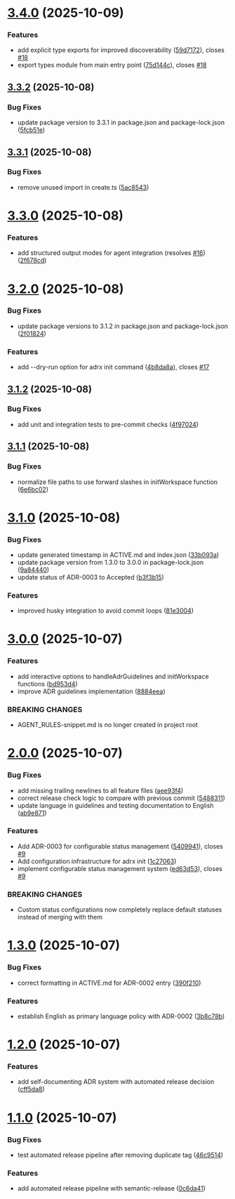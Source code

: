 # [3.4.0](https://github.com/lordcraymen/adr-toolkit/compare/v3.3.2...v3.4.0) (2025-10-09)


### Features

* add explicit type exports for improved discoverability ([59d7172](https://github.com/lordcraymen/adr-toolkit/commit/59d71725181ee0d15d0630a165efa2271958d1d0)), closes [#18](https://github.com/lordcraymen/adr-toolkit/issues/18)
* export types module from main entry point ([75d144c](https://github.com/lordcraymen/adr-toolkit/commit/75d144cdda141828ce39d3192e78792c29117dad)), closes [#18](https://github.com/lordcraymen/adr-toolkit/issues/18)

## [3.3.2](https://github.com/lordcraymen/adr-toolkit/compare/v3.3.1...v3.3.2) (2025-10-08)


### Bug Fixes

* update package version to 3.3.1 in package.json and package-lock.json ([5fcb51e](https://github.com/lordcraymen/adr-toolkit/commit/5fcb51ea80f092f05d0e3b6ec18229f00d0a590f))

## [3.3.1](https://github.com/lordcraymen/adr-toolkit/compare/v3.3.0...v3.3.1) (2025-10-08)


### Bug Fixes

* remove unused import in create.ts ([5ac8543](https://github.com/lordcraymen/adr-toolkit/commit/5ac8543f8c442bdeb6d021c61a5017b1fcaf50ad))

# [3.3.0](https://github.com/lordcraymen/adr-toolkit/compare/v3.2.0...v3.3.0) (2025-10-08)


### Features

* add structured output modes for agent integration (resolves [#16](https://github.com/lordcraymen/adr-toolkit/issues/16)) ([2f678cd](https://github.com/lordcraymen/adr-toolkit/commit/2f678cd52bab8e5f33496ba7ecfbb5083d0740fa))

# [3.2.0](https://github.com/lordcraymen/adr-toolkit/compare/v3.1.2...v3.2.0) (2025-10-08)


### Bug Fixes

* update package versions to 3.1.2 in package.json and package-lock.json ([2f01824](https://github.com/lordcraymen/adr-toolkit/commit/2f01824ec4da89c35b1859cc597c9611361326d8))


### Features

* add --dry-run option for adrx init command ([4b8da8a](https://github.com/lordcraymen/adr-toolkit/commit/4b8da8a4252431f6303c50e451966473eaff8d38)), closes [#17](https://github.com/lordcraymen/adr-toolkit/issues/17)

## [3.1.2](https://github.com/lordcraymen/adr-toolkit/compare/v3.1.1...v3.1.2) (2025-10-08)


### Bug Fixes

* add unit and integration tests to pre-commit checks ([4f97024](https://github.com/lordcraymen/adr-toolkit/commit/4f97024601e4b586ba87bf1b92243f8a68c13d77))

## [3.1.1](https://github.com/lordcraymen/adr-toolkit/compare/v3.1.0...v3.1.1) (2025-10-08)


### Bug Fixes

* normalize file paths to use forward slashes in initWorkspace function ([6e6bc02](https://github.com/lordcraymen/adr-toolkit/commit/6e6bc025514e1280668595840f41e42801fd773b))

# [3.1.0](https://github.com/lordcraymen/adr-toolkit/compare/v3.0.0...v3.1.0) (2025-10-08)


### Bug Fixes

* update generated timestamp in ACTIVE.md and index.json ([33b093a](https://github.com/lordcraymen/adr-toolkit/commit/33b093a1d01947ab85932249a4dc587e5c177835))
* update package version from 1.3.0 to 3.0.0 in package-lock.json ([9a84440](https://github.com/lordcraymen/adr-toolkit/commit/9a84440b0583e1989398fadd98ba3b4fe2f319c8))
* update status of ADR-0003 to Accepted ([b3f3b15](https://github.com/lordcraymen/adr-toolkit/commit/b3f3b15ce7aaf5f9ce89bbf578eaf63a660ea097))


### Features

* improved husky integration to avoid commit loops ([81e3004](https://github.com/lordcraymen/adr-toolkit/commit/81e300436f15960601986993267ffc3fa087deff))

# [3.0.0](https://github.com/lordcraymen/adr-toolkit/compare/v2.0.0...v3.0.0) (2025-10-07)


### Features

* add interactive options to handleAdrGuidelines and initWorkspace functions ([bd953d4](https://github.com/lordcraymen/adr-toolkit/commit/bd953d4f977515163be4e594a3b9681460848da9))
* improve ADR guidelines implementation ([8884eea](https://github.com/lordcraymen/adr-toolkit/commit/8884eeaf32d58d4bfe07441e69838b92c8322b05))


### BREAKING CHANGES

* AGENT_RULES-snippet.md is no longer created in project root

# [2.0.0](https://github.com/lordcraymen/adr-toolkit/compare/v1.3.0...v2.0.0) (2025-10-07)


### Bug Fixes

* add missing trailing newlines to all feature files ([aee93f4](https://github.com/lordcraymen/adr-toolkit/commit/aee93f41f923090f2bf87c691994a5b43d982294))
* correct release check logic to compare with previous commit ([5488311](https://github.com/lordcraymen/adr-toolkit/commit/548831161b167322f61f97f435692b05d892bbcb))
* update language in guidelines and testing documentation to English ([ab9e871](https://github.com/lordcraymen/adr-toolkit/commit/ab9e871b8f74fdb0d511944bc22ba102da09ba45))


### Features

* Add ADR-0003 for configurable status management ([5409941](https://github.com/lordcraymen/adr-toolkit/commit/5409941f6715d3997bfc673afacef2a696fa176a)), closes [#9](https://github.com/lordcraymen/adr-toolkit/issues/9)
* Add configuration infrastructure for adrx init ([1c27063](https://github.com/lordcraymen/adr-toolkit/commit/1c27063bca85f56e31ebee3a5eec30fd2c50ff70))
* implement configurable status management system ([ed63d53](https://github.com/lordcraymen/adr-toolkit/commit/ed63d5321cd9834a36be906472254ac5317ed5f0)), closes [#9](https://github.com/lordcraymen/adr-toolkit/issues/9)


### BREAKING CHANGES

* Custom status configurations now completely replace default statuses instead of merging with them

# [1.3.0](https://github.com/lordcraymen/adr-toolkit/compare/v1.2.0...v1.3.0) (2025-10-07)


### Bug Fixes

* correct formatting in ACTIVE.md for ADR-0002 entry ([390f210](https://github.com/lordcraymen/adr-toolkit/commit/390f210c772bb4c03b1275b2b222c1585593f9b5))


### Features

* establish English as primary language policy with ADR-0002 ([3b8c78b](https://github.com/lordcraymen/adr-toolkit/commit/3b8c78bf6a38544b06497d5ec0e5d7e6986d6492))

# [1.2.0](https://github.com/lordcraymen/adr-toolkit/compare/v1.1.0...v1.2.0) (2025-10-07)


### Features

* add self-documenting ADR system with automated release decision ([cff5da8](https://github.com/lordcraymen/adr-toolkit/commit/cff5da8cdcdd186a587e48a5f7ca13dcb7d7764c))

# [1.1.0](https://github.com/lordcraymen/adr-toolkit/compare/v1.0.0...v1.1.0) (2025-10-07)


### Bug Fixes

* test automated release pipeline after removing duplicate tag ([46c9514](https://github.com/lordcraymen/adr-toolkit/commit/46c95144f6158f692abf5a64897a9c10d2dfe745))


### Features

* add automated release pipeline with semantic-release ([0c6da41](https://github.com/lordcraymen/adr-toolkit/commit/0c6da4131e9597ec104dbd6ca413246c010dda20))
